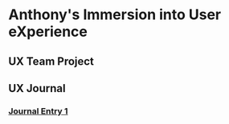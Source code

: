 # Anthony's Immersion into User eXperience 


## UX Team Project


## UX Journal

### [Journal Entry 1](https://github.com/UsabilityEngineering/ux-portfolio-Brackett1/blob/master/assets/Error.jpg)


